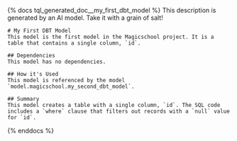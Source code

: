 {% docs tql_generated_doc__my_first_dbt_model %}
This description is generated by an AI model. Take it with a grain of salt!

    # My First DBT Model
    This model is the first model in the Magicschool project. It is a table that contains a single column, `id`.
    
    ## Dependencies
    This model has no dependencies.
    
    ## How it's Used
    This model is referenced by the model `model.magicschool.my_second_dbt_model`.
    
    ## Summary
    This model creates a table with a single column, `id`. The SQL code includes a `where` clause that filters out records with a `null` value for `id`.
{% enddocs %}